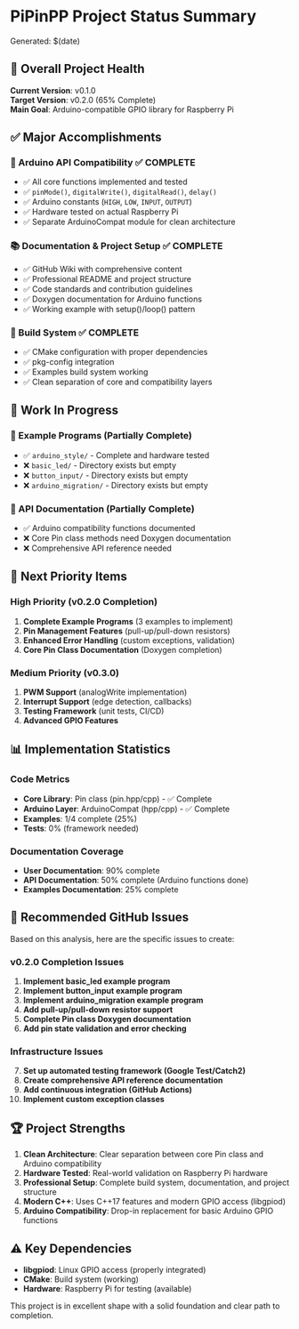 # PiPinPP Project Status Summary

Generated: $(date)

## 🎯 Overall Project Health

**Current Version**: v0.1.0  
**Target Version**: v0.2.0 (65% Complete)  
**Main Goal**: Arduino-compatible GPIO library for Raspberry Pi

## ✅ Major Accomplishments

### 🚀 Arduino API Compatibility ✅ **COMPLETE**
- ✅ All core functions implemented and tested
- ✅ `pinMode()`, `digitalWrite()`, `digitalRead()`, `delay()`
- ✅ Arduino constants (`HIGH`, `LOW`, `INPUT`, `OUTPUT`)
- ✅ Hardware tested on actual Raspberry Pi
- ✅ Separate ArduinoCompat module for clean architecture

### 📚 Documentation & Project Setup ✅ **COMPLETE**  
- ✅ GitHub Wiki with comprehensive content
- ✅ Professional README and project structure
- ✅ Code standards and contribution guidelines
- ✅ Doxygen documentation for Arduino functions
- ✅ Working example with setup()/loop() pattern

### 🔧 Build System ✅ **COMPLETE**
- ✅ CMake configuration with proper dependencies
- ✅ pkg-config integration 
- ✅ Examples build system working
- ✅ Clean separation of core and compatibility layers

## 🚧 Work In Progress

### 📝 Example Programs (Partially Complete)
- ✅ `arduino_style/` - Complete and hardware tested
- ❌ `basic_led/` - Directory exists but empty
- ❌ `button_input/` - Directory exists but empty  
- ❌ `arduino_migration/` - Directory exists but empty

### 📖 API Documentation (Partially Complete)
- ✅ Arduino compatibility functions documented
- ❌ Core Pin class methods need Doxygen documentation
- ❌ Comprehensive API reference needed

## 🔮 Next Priority Items

### High Priority (v0.2.0 Completion)
1. **Complete Example Programs** (3 examples to implement)
2. **Pin Management Features** (pull-up/pull-down resistors)
3. **Enhanced Error Handling** (custom exceptions, validation)
4. **Core Pin Class Documentation** (Doxygen completion)

### Medium Priority (v0.3.0)
1. **PWM Support** (analogWrite implementation)
2. **Interrupt Support** (edge detection, callbacks)
3. **Testing Framework** (unit tests, CI/CD)
4. **Advanced GPIO Features**

## 📊 Implementation Statistics

### Code Metrics
- **Core Library**: Pin class (pin.hpp/cpp) - ✅ Complete
- **Arduino Layer**: ArduinoCompat (hpp/cpp) - ✅ Complete  
- **Examples**: 1/4 complete (25%)
- **Tests**: 0% (framework needed)

### Documentation Coverage
- **User Documentation**: 90% complete
- **API Documentation**: 50% complete (Arduino functions done)
- **Examples Documentation**: 25% complete

## 🎯 Recommended GitHub Issues

Based on this analysis, here are the specific issues to create:

### v0.2.0 Completion Issues
1. **Implement basic_led example program** 
2. **Implement button_input example program**
3. **Implement arduino_migration example program**
4. **Add pull-up/pull-down resistor support**
5. **Complete Pin class Doxygen documentation**
6. **Add pin state validation and error checking**

### Infrastructure Issues  
7. **Set up automated testing framework (Google Test/Catch2)**
8. **Create comprehensive API reference documentation**
9. **Add continuous integration (GitHub Actions)**
10. **Implement custom exception classes**

## 🏆 Project Strengths

1. **Clean Architecture**: Clear separation between core Pin class and Arduino compatibility
2. **Hardware Tested**: Real-world validation on Raspberry Pi hardware  
3. **Professional Setup**: Complete build system, documentation, and project structure
4. **Modern C++**: Uses C++17 features and modern GPIO access (libgpiod)
5. **Arduino Compatibility**: Drop-in replacement for basic Arduino GPIO functions

## ⚠️ Key Dependencies

- **libgpiod**: Linux GPIO access (properly integrated)
- **CMake**: Build system (working)
- **Hardware**: Raspberry Pi for testing (available)

This project is in excellent shape with a solid foundation and clear path to completion.